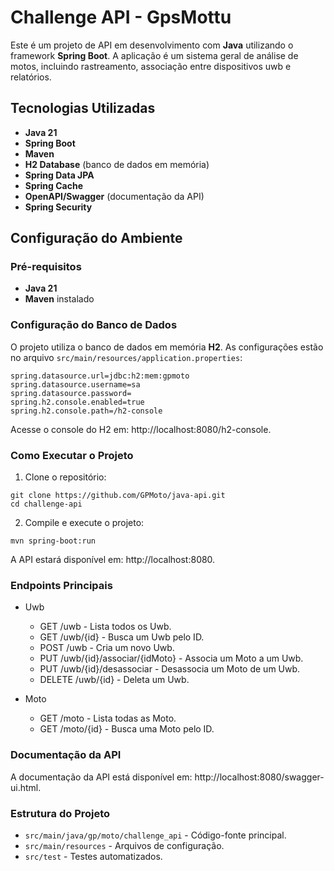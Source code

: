 # Challenge API - GpsMottu

Este é um projeto de API em desenvolvimento com **Java** utilizando o framework **Spring Boot**. 
A aplicação é um sistema geral de análise de motos, incluindo rastreamento, associação entre dispositivos uwb e relatórios.

## Tecnologias Utilizadas

- **Java 21**
- **Spring Boot**
- **Maven**
- **H2 Database** (banco de dados em memória)
- **Spring Data JPA**
- **Spring Cache**
- **OpenAPI/Swagger** (documentação da API)
- **Spring Security**

## Configuração do Ambiente

### Pré-requisitos

- **Java 21**
- **Maven** instalado

### Configuração do Banco de Dados

O projeto utiliza o banco de dados em memória **H2**. As configurações estão no arquivo `src/main/resources/application.properties`:

```properties
spring.datasource.url=jdbc:h2:mem:gpmoto
spring.datasource.username=sa
spring.datasource.password=
spring.h2.console.enabled=true
spring.h2.console.path=/h2-console
```

Acesse o console do H2 em: http://localhost:8080/h2-console.

### Como Executar o Projeto
1. Clone o repositório:

```shell
git clone https://github.com/GPMoto/java-api.git
cd challenge-api
```

2. Compile e execute o projeto:

```shell
mvn spring-boot:run
```

A API estará disponível em: http://localhost:8080.


### Endpoints Principais
- Uwb
  - GET /uwb - Lista todos os Uwb.
  - GET /uwb/{id} - Busca um Uwb pelo ID.
  - POST /uwb - Cria um novo Uwb.
  - PUT /uwb/{id}/associar/{idMoto} - Associa um Moto a um Uwb.
  - PUT /uwb/{id}/desassociar - Desassocia um Moto de um Uwb.
  - DELETE /uwb/{id} - Deleta um Uwb.
  
- Moto
  - GET /moto - Lista todas as Moto.
  - GET /moto/{id} - Busca uma Moto pelo ID.
  
### Documentação da API
A documentação da API está disponível em: http://localhost:8080/swagger-ui.html.


### Estrutura do Projeto
- `src/main/java/gp/moto/challenge_api` - Código-fonte principal.
- `src/main/resources` - Arquivos de configuração.
- `src/test` - Testes automatizados.


